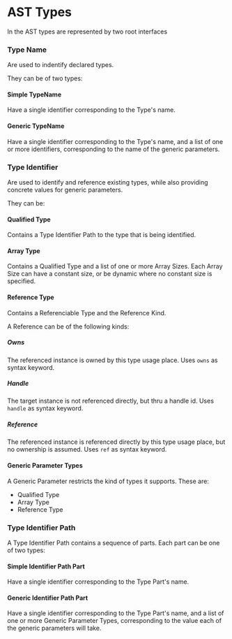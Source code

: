 # AST Types

In the AST types are represented by two root interfaces


### Type Name

Are used to indentify declared types.

They can be of two types:

#### Simple TypeName

Have a single identifier corresponding to the Type's name.

#### Generic TypeName

Have a single identifier corresponding to the Type's name, and a list of one or more identifiers, corresponding to the name of the generic parameters.


### Type Identifier

Are used to identify and reference existing types, while also providing concrete values for generic parameters.

They can be:

#### Qualified Type

Contains a Type Identifier Path to the type that is being identified.

#### Array Type

Contains a Qualified Type and a list of one or more Array Sizes. Each Array Size can have a constant size, or be dynamic where no constant size is specified.

#### Reference Type

Contains a Referenciable Type and the Reference Kind.

A Reference can be of the following kinds:

##### Owns
The referenced instance is owned by this type usage place.
Uses `owns` as syntax keyword.

##### Handle
The target instance is not referenced directly, but thru a handle id.
Uses `handle` as syntax keyword.

##### Reference
The referenced instance is referenced directly by this type usage place, but no ownership is assumed.
Uses `ref` as syntax keyword.

#### Generic Parameter Types

A Generic Parameter restricts the kind of types it supports.
These are:
- Qualified Type
- Array Type
- Reference Type

### Type Identifier Path

A Type Identifier Path contains a sequence of parts.
Each part can be one of two types:

#### Simple Identifier Path Part

Have a single identifier corresponding to the Type Part's name.

#### Generic Identifier Path Part

Have a single identifier corresponding to the Type Part's name, and a list of one or more Generic Parameter Types, corresponding to the value each of the generic parameters will take.

